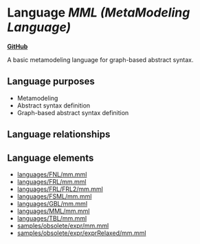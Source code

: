 # Language _MML (MetaModeling Language)_
**[GitHub](https://github.com/softlang/yas/blob/master/languages/MML)**

A basic metamodeling language for graph-based abstract syntax.

## Language purposes
* Metamodeling
* Abstract syntax definition
* Graph-based abstract syntax definition

## Language relationships

## Language elements
* [languages/FNL/mm.mml](../../docs/files/languages-FNL-mm.mml.md)
* [languages/FRL/mm.mml](../../docs/files/languages-FRL-mm.mml.md)
* [languages/FRL/FRL2/mm.mml](../../docs/files/languages-FRL-FRL2-mm.mml.md)
* [languages/FSML/mm.mml](../../docs/files/languages-FSML-mm.mml.md)
* [languages/GBL/mm.mml](../../docs/files/languages-GBL-mm.mml.md)
* [languages/MML/mm.mml](../../docs/files/languages-MML-mm.mml.md)
* [languages/TBL/mm.mml](../../docs/files/languages-TBL-mm.mml.md)
* [samples/obsolete/expr/mm.mml](../../docs/files/samples-obsolete-expr-mm.mml.md)
* [samples/obsolete/expr/exprRelaxed/mm.mml](../../docs/files/samples-obsolete-expr-exprRelaxed-mm.mml.md)
